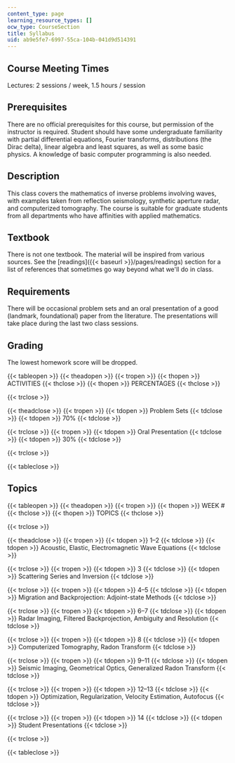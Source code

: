 ```yaml
---
content_type: page
learning_resource_types: []
ocw_type: CourseSection
title: Syllabus
uid: ab9e5fe7-6997-55ca-104b-041d9d514391
---
```


Course Meeting Times
--------------------

Lectures: 2 sessions / week, 1.5 hours / session

Prerequisites
-------------

There are no official prerequisites for this course, but permission of the instructor is required. Student should have some undergraduate familiarity with partial differential equations, Fourier transforms, distributions (the Dirac delta), linear algebra and least squares, as well as some basic physics. A knowledge of basic computer programming is also needed.

Description
-----------

This class covers the mathematics of inverse problems involving waves, with examples taken from reflection seismology, synthetic aperture radar, and computerized tomography. The course is suitable for graduate students from all departments who have affinities with applied mathematics.

Textbook
--------

There is not one textbook. The material will be inspired from various sources. See the [readings]({{< baseurl >}}/pages/readings) section for a list of references that sometimes go way beyond what we'll do in class.

Requirements
------------

There will be occasional problem sets and an oral presentation of a good (landmark, foundational) paper from the literature. The presentations will take place during the last two class sessions.

Grading
-------

The lowest homework score will be dropped.

{{< tableopen >}}
{{< theadopen >}}
{{< tropen >}}
{{< thopen >}}
ACTIVITIES
{{< thclose >}}
{{< thopen >}}
PERCENTAGES
{{< thclose >}}

{{< trclose >}}

{{< theadclose >}}
{{< tropen >}}
{{< tdopen >}}
Problem Sets
{{< tdclose >}}
{{< tdopen >}}
70%
{{< tdclose >}}

{{< trclose >}}
{{< tropen >}}
{{< tdopen >}}
Oral Presentation
{{< tdclose >}}
{{< tdopen >}}
30%
{{< tdclose >}}

{{< trclose >}}

{{< tableclose >}}

Topics
------

{{< tableopen >}}
{{< theadopen >}}
{{< tropen >}}
{{< thopen >}}
WEEK #
{{< thclose >}}
{{< thopen >}}
TOPICS
{{< thclose >}}

{{< trclose >}}

{{< theadclose >}}
{{< tropen >}}
{{< tdopen >}}
1–2
{{< tdclose >}}
{{< tdopen >}}
Acoustic, Elastic, Electromagnetic Wave Equations
{{< tdclose >}}

{{< trclose >}}
{{< tropen >}}
{{< tdopen >}}
3
{{< tdclose >}}
{{< tdopen >}}
Scattering Series and Inversion
{{< tdclose >}}

{{< trclose >}}
{{< tropen >}}
{{< tdopen >}}
4–5
{{< tdclose >}}
{{< tdopen >}}
Migration and Backprojection: Adjoint-state Methods
{{< tdclose >}}

{{< trclose >}}
{{< tropen >}}
{{< tdopen >}}
6–7
{{< tdclose >}}
{{< tdopen >}}
Radar Imaging, Filtered Backprojection, Ambiguity and Resolution
{{< tdclose >}}

{{< trclose >}}
{{< tropen >}}
{{< tdopen >}}
8
{{< tdclose >}}
{{< tdopen >}}
Computerized Tomography, Radon Transform
{{< tdclose >}}

{{< trclose >}}
{{< tropen >}}
{{< tdopen >}}
9–11
{{< tdclose >}}
{{< tdopen >}}
Seismic Imaging, Geometrical Optics, Generalized Radon Transform
{{< tdclose >}}

{{< trclose >}}
{{< tropen >}}
{{< tdopen >}}
12–13
{{< tdclose >}}
{{< tdopen >}}
Optimization, Regularization, Velocity Estimation, Autofocus
{{< tdclose >}}

{{< trclose >}}
{{< tropen >}}
{{< tdopen >}}
14
{{< tdclose >}}
{{< tdopen >}}
Student Presentations
{{< tdclose >}}

{{< trclose >}}

{{< tableclose >}}